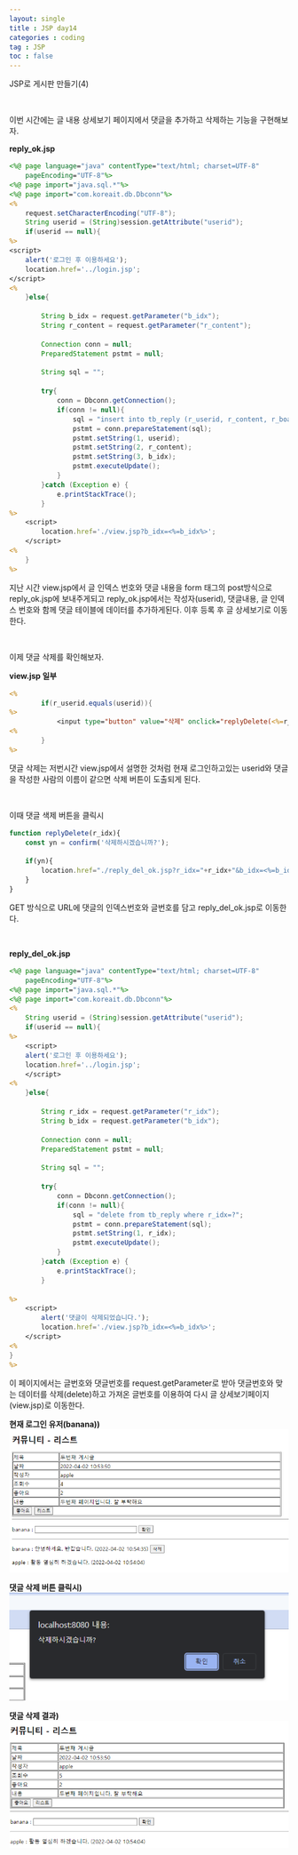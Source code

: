 ```yaml
---
layout: single
title : JSP day14
categories : coding
tag : JSP
toc : false
---
```


JSP로 게시판 만들기(4)

<br>

이번 시간에는 글 내용 상세보기 페이지에서 댓글을 추가하고 삭제하는 기능을 구현해보자.

**reply_ok.jsp**

```jsp
<%@ page language="java" contentType="text/html; charset=UTF-8"
    pageEncoding="UTF-8"%>
<%@ page import="java.sql.*"%>
<%@ page import="com.koreait.db.Dbconn"%>
<%
	request.setCharacterEncoding("UTF-8");
	String userid = (String)session.getAttribute("userid");
	if(userid == null){
%>
<script>
	alert('로그인 후 이용하세요');
	location.href='../login.jsp';
</script> 
<%		
	}else{
		
		String b_idx = request.getParameter("b_idx");
		String r_content = request.getParameter("r_content");
		
		Connection conn = null;
		PreparedStatement pstmt = null;
				
		String sql = "";
		
		try{
			conn = Dbconn.getConnection();
			if(conn != null){
				sql = "insert into tb_reply (r_userid, r_content, r_boardidx) values (?, ?, ?);";
				pstmt = conn.prepareStatement(sql);
				pstmt.setString(1, userid);
				pstmt.setString(2, r_content);
				pstmt.setString(3, b_idx);
				pstmt.executeUpdate();	
			}
		}catch (Exception e) {
			e.printStackTrace();
		}
%>
	<script>
		location.href='./view.jsp?b_idx=<%=b_idx%>';
	</script> 
<%	
	}
%>
```

지난 시간 view.jsp에서 글 인덱스 번호와 댓글 내용을 form 태그의 post방식으로 reply_ok.jsp에 보내주게되고 reply_ok.jsp에서는 작성자(userid), 댓글내용, 글 인덱스 번호와 함께 댓글 테이블에 데이터를 추가하게된다. 이후 등록 후 글 상세보기로 이동한다.

<br>

이제 댓글 삭제를 확인해보자. 

**view.jsp 일부**

```jsp
<% 
		if(r_userid.equals(userid)){
%>		
			<input type="button" value="삭제" onclick="replyDelete(<%=r_idx%>)">
<% 
		}
%>	
```

댓글 삭제는 저번시간 view.jsp에서 설명한 것처럼 현재 로그인하고있는 userid와 댓글을 작성한 사람의 이름이 같으면 삭제 버튼이 도출되게 된다.

<br>

이때 댓글 색제 버튼을 클릭시 

```js
function replyDelete(r_idx){
    const yn = confirm('삭제하시겠습니까?');

    if(yn){
        location.href="./reply_del_ok.jsp?r_idx="+r_idx+"&b_idx=<%=b_idx%>";
    }
}
```

GET 방식으로 URL에 댓글의 인덱스번호와 글번호를 담고 reply_del_ok.jsp로 이동한다.

<br>

**reply_del_ok.jsp**

```jsp
<%@ page language="java" contentType="text/html; charset=UTF-8"
    pageEncoding="UTF-8"%>
<%@ page import="java.sql.*"%>
<%@ page import="com.koreait.db.Dbconn"%>
<%
	String userid = (String)session.getAttribute("userid");
	if(userid == null){
%>
	<script>
	alert('로그인 후 이용하세요');
	location.href='../login.jsp';
	</script>
<%			
	}else{
		
		String r_idx = request.getParameter("r_idx");
		String b_idx = request.getParameter("b_idx");
		
		Connection conn = null;
		PreparedStatement pstmt = null;

		String sql = "";
		
		try{
			conn = Dbconn.getConnection();
			if(conn != null){
				sql = "delete from tb_reply where r_idx=?";
				pstmt = conn.prepareStatement(sql);
				pstmt.setString(1, r_idx);
				pstmt.executeUpdate();
			}
		}catch (Exception e) {
			e.printStackTrace();
		}
	
%>
	<script>
		alert('댓글이 삭제되었습니다.');
		location.href='./view.jsp?b_idx=<%=b_idx%>';
	</script>
<%
}
%>
```

이 페이지에서는 글번호와 댓글번호를 request.getParameter로 받아 댓글번호와 맞는 데이터를 삭제(delete)하고 가져온 글번호를 이용하여 다시 글 상세보기페이지(view.jsp)로 이동한다.



**현재 로그인 유저(banana))**<br>![jsp14_1](https://github.com/YUNCHANYEONG/YUNCHANYEONG.github.io/blob/master/assets/images/coding_img/jsp14_1.PNG?raw=true)

**댓글 삭제 버튼 클릭시)**<br>![jsp14_2](https://github.com/YUNCHANYEONG/YUNCHANYEONG.github.io/blob/master/assets/images/coding_img/jsp14_2.PNG?raw=true)

**댓글 삭제 결과)**<br>![jsp14_3](https://github.com/YUNCHANYEONG/YUNCHANYEONG.github.io/blob/master/assets/images/coding_img/jsp14_3.PNG?raw=true)
